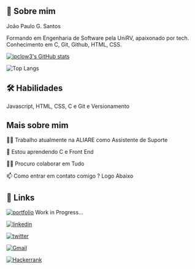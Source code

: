 
## 🚀 Sobre mim
João Paulo G. Santos

Formando em Engenharia de Software pela UniRV, apaixonado por tech. Conhecimento em C, Git, Github, HTML, CSS.



[![jpclow3's GitHub stats](https://github-readme-stats.vercel.app/api?username=jpclow3&show_icons=true&theme=transparent)](https://github.com/jpclow3/github-readme-stats)

![Top Langs](https://github-readme-stats-git-masterrstaa-rickstaa.vercel.app/api/top-langs/?username=JPClow3&layout=compact&bg_color=000&border_color=30A3DC&title_color=E94D5F&text_color=FFF)
## 🛠 Habilidades
Javascript, HTML, CSS, C e Git e Versionamento


## Mais sobre mim
👩‍💻 Trabalho atualmente na ALIARE como Assistente de Suporte

🧠 Estou aprendendo C e Front End

👯‍♀️ Procuro colaborar em Tudo

📫 Como entrar em contato comigo ? Logo Abaixo
## 🔗 Links
[![portfolio](https://img.shields.io/badge/my_portfolio-000?style=for-the-badge&logo=ko-fi&logoColor=white)]() Work in Progress...

[![linkedin](https://img.shields.io/badge/linkedin-0A66C2?style=for-the-badge&logo=linkedin&logoColor=white)](https://www.linkedin.com/in/joaopaulosantosgo/)

[![twitter](https://img.shields.io/badge/twitter-1DA1F2?style=for-the-badge&logo=twitter&logoColor=white)](https://twitter.com/JP_Clow3)

[![Gmail](https://img.shields.io/badge/Gmail-333333?style=for-the-badge&logo=gmail&logoColor=red)](mailto:joaopaulo.grv4@gmial.com)

[![Hackerrank](https://img.shields.io/badge/-Hackerrank-2EC866?style=for-the-badge&logo=HackerRank&logoColor=white)](https://hackerrank.com/profile/@joaopaulo_grv4)

